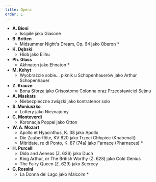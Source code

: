 ```yaml
---
title: Opera
order: 1
---
```


- **A. Bioni**
  - Issipile jako Giasone
- **B. Britten**
  - Midsummer Night's Dream, Op. 64 jako Oberon \*
- **K. Dębski**
  - Hiob jako Elihu
- **Ph. Glass**
  - Akhnaten jako Ehnaton \*
- **M. Kohyt**
  - Wyobraźcie sobie… piknik u Schopenhauerów jako Arthur Schopenhauer
- **Z. Krauze**
  - Bona Sforza jako Crisostomo Colonna oraz Przedstawiciel Sejmu
- **A. Maskats**
  - Niebezpieczne związki jako kontratenor solo
- **S. Moniuszko**
  - Lottery jako Nieznajomy
- **C. Monteverdi**
  - Koronacja Poppei jako Otton
- **W. A. Mozart**
  - Apollo et Hyacinthus, K. 38 jako Apollo
  - Die Zauberflöte, KV 620 jako Trzeci Chłopiec (Knabenalt)
  - Mitridate, re di Ponto, K. 87 (74a) jako Farnace (Pharnaces) \*
- **H. Purcell**
  - Dido and Aeneas (Z. 626) jako Duch
  - King Arthur, or The British Worthy (Z. 628) jako Cold Genius
  - The Fairy Queen (Z. 629) jako Secrecy
- **G. Rossini**
  - La Donna del Lago jako Malcolm \*
